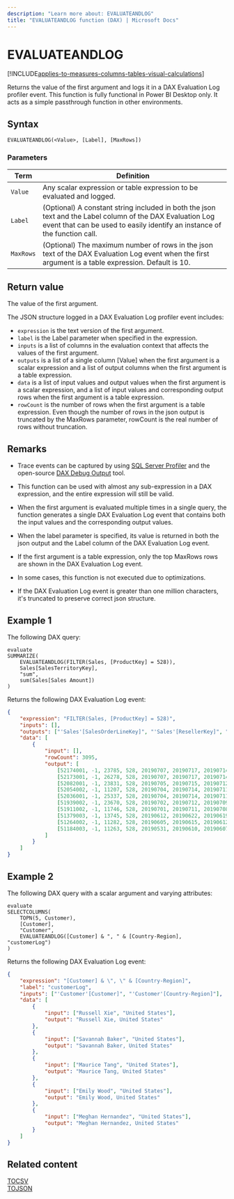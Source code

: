 ```yaml
---
description: "Learn more about: EVALUATEANDLOG"
title: "EVALUATEANDLOG function (DAX) | Microsoft Docs"
---
```

# EVALUATEANDLOG

[!INCLUDE[applies-to-measures-columns-tables-visual-calculations](includes/applies-to-measures-columns-tables-visual-calculations.md)]

Returns the value of the first argument and logs it in a DAX Evaluation Log profiler event. This function is fully functional in Power BI Desktop only. It acts as a simple passthrough function in other environments.
  
## Syntax  
  
```dax
EVALUATEANDLOG(<Value>, [Label], [MaxRows])
```
  
### Parameters  
  
|Term|Definition|  
|--------|--------------|  
|`Value`|Any scalar expression or table expression to be evaluated and logged.|  
|`Label`|(Optional) A constant string included in both the json text and the Label column of the DAX Evaluation Log event that can be used to easily identify an instance of the function call.|  
|`MaxRows`|(Optional) The maximum number of rows in the json text of the DAX Evaluation Log event when the first argument is a table expression. Default is 10.|
  
## Return value

The value of the first argument.

The JSON structure logged in a DAX Evaluation Log profiler event includes:

- `expression` is the text version of the first argument.
- `label` is the Label parameter when specified in the expression.
- `inputs` is a list of columns in the evaluation context that affects the values of the first argument.
- `outputs` is a list of a single column [Value] when the first argument is a scalar expression and a list of output columns when the first argument is a table expression.
- `data` is a list of input values and output values when the first argument is a scalar expression, and a list of input values and corresponding output rows when the first argument is a table expression.
- `rowCount` is the number of rows when the first argument is a table expression. Even though the number of rows in the json output is truncated by the MaxRows parameter, rowCount is the real number of rows without truncation.

## Remarks

- Trace events can be captured by using [SQL Server Profiler](/analysis-services/instances/use-sql-server-profiler-to-monitor-analysis-services) and the open-source [DAX Debug Output](https://github.com/pbidax/DAXDebugOutput/releases/) tool.
- This function can be used with almost any sub-expression in a DAX expression, and the entire expression will still be valid.

- When the first argument is evaluated multiple times in a single query, the function generates a single DAX Evaluation Log event that contains both the input values and the corresponding output values.

- When the label parameter is specified, its value is returned in both the json output and the Label column of the DAX Evaluation Log event.

- If the first argument is a table expression, only the top MaxRows rows are shown in the DAX Evaluation Log event.

- In some cases, this function is not executed due to optimizations.

- If the DAX Evaluation Log event is greater than one million characters, it's truncated to preserve correct json structure.
  
## Example 1

The following DAX query:

```dax
evaluate
SUMMARIZE(
    EVALUATEANDLOG(FILTER(Sales, [ProductKey] = 528)),
    Sales[SalesTerritoryKey],
    "sum",
    sum(Sales[Sales Amount])
)
```

Returns the following DAX Evaluation Log event:

```json
{
    "expression": "FILTER(Sales, [ProductKey] = 528)",
    "inputs": [],
    "outputs": ["'Sales'[SalesOrderLineKey]", "'Sales'[ResellerKey]", "'Sales'[CustomerKey]", "'Sales'[ProductKey]", "'Sales'[OrderDateKey]", "'Sales'[DueDateKey]", "'Sales'[ShipDateKey]", "'Sales'[SalesTerritoryKey]", "'Sales'[Order Quantity]", "'Sales'[Unit Price]", "'Sales'[Extended Amount]", "'Sales'[Product Standard Cost]", "'Sales'[Total Product Cost]", "'Sales'[Sales Amount]", "'Sales'[Unit Price Discount Pct]"],
    "data": [
        {
            "input": [],
            "rowCount": 3095,
            "output": [
                [52174001, -1, 23785, 528, 20190707, 20190717, 20190714, 1, 1, 4.99, 4.99, 1.8663, 1.8663, 4.99, 0.0],
                [52173001, -1, 26278, 528, 20190707, 20190717, 20190714, 1, 1, 4.99, 4.99, 1.8663, 1.8663, 4.99, 0.0],
                [52082001, -1, 23831, 528, 20190705, 20190715, 20190712, 1, 1, 4.99, 4.99, 1.8663, 1.8663, 4.99, 0.0],
                [52054002, -1, 11207, 528, 20190704, 20190714, 20190711, 1, 1, 4.99, 4.99, 1.8663, 1.8663, 4.99, 0.0],
                [52036001, -1, 25337, 528, 20190704, 20190714, 20190711, 1, 1, 4.99, 4.99, 1.8663, 1.8663, 4.99, 0.0],
                [51939002, -1, 23670, 528, 20190702, 20190712, 20190709, 1, 1, 4.99, 4.99, 1.8663, 1.8663, 4.99, 0.0],
                [51911002, -1, 11746, 528, 20190701, 20190711, 20190708, 1, 1, 4.99, 4.99, 1.8663, 1.8663, 4.99, 0.0],
                [51379003, -1, 13745, 528, 20190612, 20190622, 20190619, 1, 1, 4.99, 4.99, 1.8663, 1.8663, 4.99, 0.0],
                [51264002, -1, 11282, 528, 20190605, 20190615, 20190612, 1, 1, 4.99, 4.99, 1.8663, 1.8663, 4.99, 0.0],
                [51184003, -1, 11263, 528, 20190531, 20190610, 20190607, 1, 1, 4.99, 4.99, 1.8663, 1.8663, 4.99, 0.0]
            ]
        }
    ]
}
```

## Example 2

The following DAX query with a scalar argument and varying attributes:

```dax
evaluate
SELECTCOLUMNS(
    TOPN(5, Customer),
    [Customer],
    "Customer",
    EVALUATEANDLOG([Customer] & ", " & [Country-Region], "customerLog")
)

```

Returns the following DAX Evaluation Log event:

```json
{
    "expression": "[Customer] & \", \" & [Country-Region]",
    "label": "customerLog",
    "inputs": ["'Customer'[Customer]", "'Customer'[Country-Region]"],
    "data": [
        {
            "input": ["Russell Xie", "United States"],
            "output": "Russell Xie, United States"
        },
        {
            "input": ["Savannah Baker", "United States"],
            "output": "Savannah Baker, United States"
        },
        {
            "input": ["Maurice Tang", "United States"],
            "output": "Maurice Tang, United States"
        },
        {
            "input": ["Emily Wood", "United States"],
            "output": "Emily Wood, United States"
        },
        {
            "input": ["Meghan Hernandez", "United States"],
            "output": "Meghan Hernandez, United States"
        }
    ]
}

```

## Related content

[TOCSV](tocsv-function-dax.md)  
[TOJSON](tojson-function-dax.md)  
